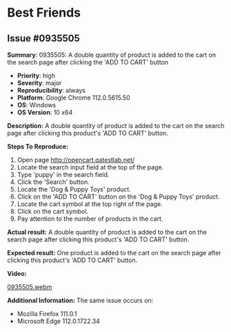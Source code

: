 # Best Friends

## Issue #0935505

**Summary**: 0935505: A double quantity of product is added to the cart on the search page after clicking the 'ADD TO CART' button

- **Priority**: high
- **Severity**: major
- **Reproducibility**: always
- **Platform**: Google Chrome 112.0.5615.50
- **OS**: Windows
- **OS Version**: 10 x64

**Description:** A double quantity of product is added to the cart on the search page after clicking this product's 'ADD TO CART' button.

**Steps To Reproduce:**

1. Open page http://opencart.qatestlab.net/
2. Locate the search input field at the top of the page.
3. Type 'puppy' in the search field.
4. Click the 'Search' button.
5. Locate the 'Dog & Puppy Toys' product.
6. Click on the 'ADD TO CART' button on the 'Dog & Puppy Toys' product.
7. Locate the cart symbol at the top right of the page.
8. Click on the cart symbol.
9. Pay attention to the number of products in the cart.

**Actual result:** A double quantity of product is added to the cart on the search page after clicking this product's 'ADD TO CART' button.

**Expected result:** One product is added to the cart on the search page after clicking this product's 'ADD TO CART' button.

**Video:**

[0935505.webm](https://user-images.githubusercontent.com/1151664/233937407-93f8b1ab-6bcf-474c-ba9c-2531d9939440.webm)

**Additional Information:** The same issue occurs on:

- Mozilla Firefox 111.0.1
- Microsoft Edge 112.0.1722.34
